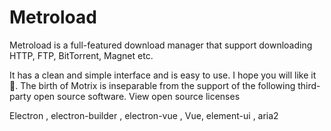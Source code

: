 # Metroload
Metroload is a full-featured download manager that support downloading HTTP, FTP, BitTorrent, Magnet etc.

It has a clean and simple interface and is easy to use. I hope you will like it 👻.
The birth of Motrix is inseparable from the support of the following third-party open source software. View open source licenses

Electron , electron-builder , electron-vue , Vue, element-ui , aria2

